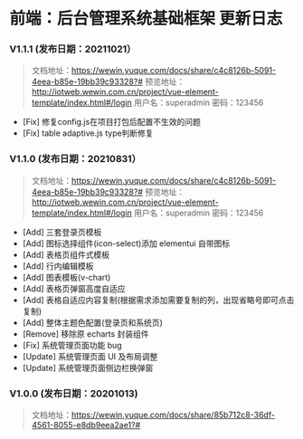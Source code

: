 # 前端：后台管理系统基础框架 更新日志

### V1.1.1 (发布日期：20211021）

> 文档地址：https://wewin.yuque.com/docs/share/c4c8126b-5091-4eea-b85e-19bb39c93328?#
> 预览地址：http://iotweb.wewin.com.cn/project/vue-element-template/index.html#/login
> 用户名：superadmin 密码：123456

-   [Fix] 修复config.js在项目打包后配置不生效的问题
-   [Fix] table adaptive.js type判断修复

### V1.1.0 (发布日期：20210831）

> 文档地址：https://wewin.yuque.com/docs/share/c4c8126b-5091-4eea-b85e-19bb39c93328?#
> 预览地址：http://iotweb.wewin.com.cn/project/vue-element-template/index.html#/login
> 用户名：superadmin 密码：123456

-   [Add] 三套登录页模板
-   [Add] 图标选择组件(icon-select)添加 elementui 自带图标
-   [Add] 表格页组件式模板
-   [Add] 行内编辑模板
-   [Add] 图表模板(v-chart)
-   [Add] 表格页弹窗高度自适应
-   [Add] 表格自适应内容复制(根据需求添加需要复制的列，出现省略号即可点击复制)
-   [Add] 整体主题色配置(登录页和系统页)
-   [Remove] 移除原 echarts 封装组件
-   [Fix] 系统管理页面功能 bug
-   [Update] 系统管理页面 UI 及布局调整
-   [Update] 系统管理页面侧边栏换弹窗

### V1.0.0 (发布日期：20201013)

> 文档地址：https://wewin.yuque.com/docs/share/85b712c8-36df-4561-8055-e8db9eea2ae1?#
